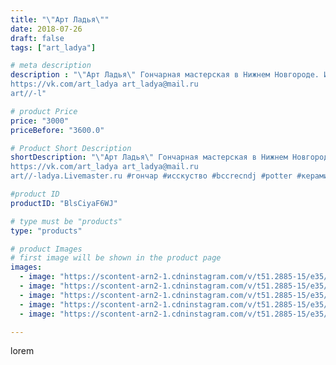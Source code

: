 ```yaml
---
title: "\"Арт Ладья\""
date: 2018-07-26
draft: false
tags: ["art_ladya"]

# meta description
description : "\"Арт Ладья\" Гончарная мастерская в Нижнем Новгороде. Изготовление керамики и мастер//-классы по обучению. 
https://vk.com/art_ladya art_ladya@mail.ru 
art//-l"

# product Price
price: "3000"
priceBefore: "3600.0"

# Product Short Description
shortDescription: "\"Арт Ладья\" Гончарная мастерская в Нижнем Новгороде. Изготовление керамики и мастер//-классы по обучению. 
https://vk.com/art_ladya art_ladya@mail.ru 
art//-ladya.Livemaster.ru #гончар #исскуство #bccrecndj #potter #керамикадляинтерьера #керамикаручнаяработа #гончарнаямастерская #керамиканазаказ #handmade #okarina #керамика #свистулька #эксклюзивнаякерамика #dishes #decor #ceramicar #nntoday #claygoods #музыка #earthenware #ceramic #design #окарина #magic #ezoteric #ceramicart #керамическаяфлейта #флейта #clay #авторскаякерамика"

#product ID
productID: "BlsCiyaF6WJ"

# type must be "products"
type: "products"

# product Images
# first image will be shown in the product page
images:
  - image: "https://scontent-arn2-1.cdninstagram.com/v/t51.2885-15/e35/40402263_748541182163158_3530228414529142784_n.jpg?se=8&tp=1&_nc_ht=scontent-arn2-1.cdninstagram.com&_nc_cat=110&_nc_ohc=sLNnqjob_SwAX_UsKky&oh=650b4d5966d4d9e24059b16bc6f8498b&oe=606ADFFA&ig_cache_key=MTgzMTg1MDIwMzAzNDI1NDQ3Ng%3D%3D.2"
  - image: "https://scontent-arn2-1.cdninstagram.com/v/t51.2885-15/e35/40073944_2144993632187018_5073101549106888704_n.jpg?se=8&tp=1&_nc_ht=scontent-arn2-1.cdninstagram.com&_nc_cat=102&_nc_ohc=0oP7m08KVLsAX9vHQ31&oh=1951a2f0eba8c2c7c7cbf65f704b7b52&oe=6069E5F0&ig_cache_key=MTgzMTg1MDIxMjQyOTY1OTE1Ng%3D%3D.2"
  - image: "https://scontent-arn2-1.cdninstagram.com/v/t51.2885-15/e35/40665634_511247279377242_157228290166226944_n.jpg?se=8&tp=1&_nc_ht=scontent-arn2-1.cdninstagram.com&_nc_cat=106&_nc_ohc=7bIC33gAcZYAX9lJN_x&oh=e0c2714aee69d59e0fe532cd824e44cb&oe=606C9817&ig_cache_key=MTgzMTg1MDIyMjc3MjcxODY5MA%3D%3D.2"
  - image: "https://scontent-arn2-1.cdninstagram.com/v/t51.2885-15/e35/40036447_432429450622144_4600054675759169536_n.jpg?se=8&tp=1&_nc_ht=scontent-arn2-1.cdninstagram.com&_nc_cat=104&_nc_ohc=DU8YjWEBxOUAX80vDfW&oh=628184f7f24fda7adfceaec93f03fe31&oe=606C49E1&ig_cache_key=MTgzMTg1MDIzMDIxMzQzNzE5Ng%3D%3D.2"
  - image: "https://scontent-arn2-1.cdninstagram.com/v/t51.2885-15/e35/39918982_1162610360557743_4562504416640368640_n.jpg?se=8&tp=1&_nc_ht=scontent-arn2-1.cdninstagram.com&_nc_cat=103&_nc_ohc=s7s-IL8x40MAX8XHyio&oh=a074a87868ae6d9f3ab67bc0d3316225&oe=606A61C2&ig_cache_key=MTgzMTg1MDIzODExNTQ5ODU4OQ%3D%3D.2"

---
```

lorem
